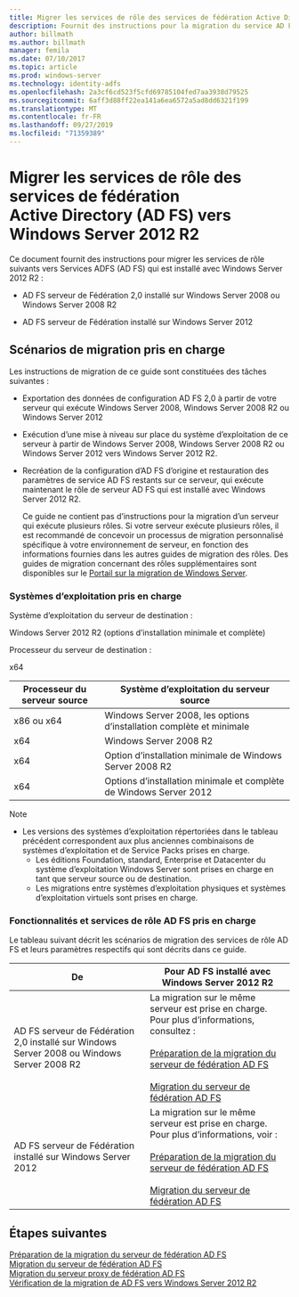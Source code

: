 ```yaml
---
title: Migrer les services de rôle des services de fédération Active Directory (AD FS) vers Windows Server 2012 R2
description: Fournit des instructions pour la migration du service AD FS vers Windows Server 2012 R2.
author: billmath
ms.author: billmath
manager: femila
ms.date: 07/10/2017
ms.topic: article
ms.prod: windows-server
ms.technology: identity-adfs
ms.openlocfilehash: 2a3cf6cd523f5cfd69785104fed7aa3938d79525
ms.sourcegitcommit: 6aff3d88ff22ea141a6ea6572a5ad8dd6321f199
ms.translationtype: MT
ms.contentlocale: fr-FR
ms.lasthandoff: 09/27/2019
ms.locfileid: "71359389"
---
```

# <a name="migrate-active-directory-federation-services-role-services-to-windows-server-2012-r2"></a>Migrer les services de rôle des services de fédération Active Directory (AD FS) vers Windows Server 2012 R2
 Ce document fournit des instructions pour migrer les services de rôle suivants vers Services ADFS (AD FS) qui est installé avec Windows Server 2012 R2 :  
  
-   AD FS serveur de Fédération 2,0 installé sur Windows Server 2008 ou Windows Server 2008 R2  
  
-   AD FS serveur de Fédération installé sur Windows Server 2012  
  
## <a name="supported-migration-scenarios"></a>Scénarios de migration pris en charge  
 Les instructions de migration de ce guide sont constituées des tâches suivantes :  
  
- Exportation des données de configuration AD FS 2,0 à partir de votre serveur qui exécute Windows Server 2008, Windows Server 2008 R2 ou Windows Server 2012  
  
- Exécution d’une mise à niveau sur place du système d’exploitation de ce serveur à partir de Windows Server 2008, Windows Server 2008 R2 ou Windows Server 2012 vers Windows Server 2012 R2. 
  
- Recréation de la configuration d’AD FS d’origine et restauration des paramètres de service AD FS restants sur ce serveur, qui exécute maintenant le rôle de serveur AD FS qui est installé avec Windows Server 2012 R2.  
  
  Ce guide ne contient pas d’instructions pour la migration d’un serveur qui exécute plusieurs rôles. Si votre serveur exécute plusieurs rôles, il est recommandé de concevoir un processus de migration personnalisé spécifique à votre environnement de serveur, en fonction des informations fournies dans les autres guides de migration des rôles. Des guides de migration concernant des rôles supplémentaires sont disponibles sur le [Portail sur la migration de Windows Server](https://go.microsoft.com/fwlink/?LinkId=247608).  
  
### <a name="supported-operating-systems"></a>Systèmes d’exploitation pris en charge  
 Système d’exploitation du serveur de destination :  
  
 Windows Server 2012 R2 (options d’installation minimale et complète)  
  
 Processeur du serveur de destination :  
  
 x64  
  
|Processeur du serveur source|Système d’exploitation du serveur source|  
|-----------------------------|------------------------------------|  
|x86 ou x64| Windows Server 2008, les options d’installation complète et minimale|  
|x64|Windows Server 2008 R2|  
|x64|Option d’installation minimale de Windows Server 2008 R2|  
|x64|Options d’installation minimale et complète de Windows Server 2012|  
  
> [!NOTE]
> - Les versions des systèmes d’exploitation répertoriées dans le tableau précédent correspondent aux plus anciennes combinaisons de systèmes d’exploitation et de Service Packs prises en charge.  
>   -   Les éditions Foundation, standard, Enterprise et Datacenter du système d’exploitation Windows Server sont prises en charge en tant que serveur source ou de destination.  
>   -   Les migrations entre systèmes d’exploitation physiques et systèmes d’exploitation virtuels sont prises en charge.  
  
### <a name="supported-ad-fs-role-services-and-features"></a>Fonctionnalités et services de rôle AD FS pris en charge  
 Le tableau suivant décrit les scénarios de migration des services de rôle AD FS et leurs paramètres respectifs qui sont décrits dans ce guide.  
  
|De|Pour AD FS installé avec Windows Server 2012 R2|  
|----------|----------------------------------------------------------------------------------------------|  
|AD FS serveur de Fédération 2,0 installé sur Windows Server 2008 ou Windows Server 2008 R2|La migration sur le même serveur est prise en charge. Pour plus d’informations, consultez :<br /><br /> [Préparation de la migration du serveur de fédération AD FS](prepare-migrate-ad-fs-server-r2.md)<br /><br /> [Migration du serveur de fédération AD FS](migrate-ad-fs-fed-server-r2.md)|  
|AD FS serveur de Fédération installé sur Windows Server 2012|La migration sur le même serveur est prise en charge.  Pour plus d’informations, voir :<br /><br /> [Préparation de la migration du serveur de fédération AD FS](prepare-migrate-ad-fs-server-r2.md)<br /><br /> [Migration du serveur de fédération AD FS](migrate-ad-fs-fed-server-r2.md)|  
  
## <a name="next-steps"></a>Étapes suivantes
 [Préparation de la migration du serveur de fédération AD FS](prepare-migrate-ad-fs-server-r2.md)   
 [Migration du serveur de fédération AD FS](migrate-ad-fs-fed-server-r2.md)   
 [Migration du serveur proxy de fédération AD FS](migrate-fed-server-proxy-r2.md)   
 [Vérification de la migration de AD FS vers Windows Server 2012 R2](verify-ad-fs-migration.md)